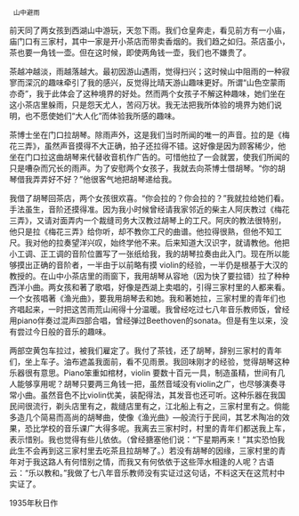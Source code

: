      山中避雨 

   前天同了两女孩到西湖山中游玩，天忽下雨。我们仓皇奔走，看见前方有一小庙，庙门口有三家村，其中一家是开小茶店而带卖香烟的。我们趋之如归。茶店虽小，茶也要一角钱一壶。但在这时候，即使两角钱一壶，我们也不嫌贵了。

   茶越冲越淡，雨越落越大。最初因游山遇雨，觉得扫兴；这时候山中阻雨的一种寂寥而深沉的趣味牵引了我的感兴，反觉得比晴天游山趣味更好。所谓“山色空蒙雨亦奇”，我于此体会了这种境界的好处。然而两个女孩子不解这种趣味，她们坐在这小茶店里躲雨，只是怨天尤人，苦闷万状。我无法把我所体验的境界为她们说明，也不愿使她们“大人化”而体验我所感的趣味。

   茶博士坐在门口拉胡琴。除雨声外，这是我们当时所闻的唯一的声音。拉的是《梅花三弄》，虽然声音摸得不大正确，拍子还拉得不错。这好像是因为顾客稀少，他坐在门口拉这曲胡琴来代替收音机作广告的。可惜他拉了一会就罢，使我们所闻的只是嘈杂而冗长的雨声。为了安慰两个女孩子，我就去向茶博士借胡琴。“你的胡琴借我弄弄好不好？”他很客气地把胡琴递给我。

   我借了胡琴回茶店，两个女孩很欢喜。“你会拉的？你会拉的？”我就拉给她们看。手法虽生，音阶还摸得准。因为我小时候曾经请我家邻近的柴主人阿庆教过《梅花三弄》，又请对面弄内一个裁缝司务大汉教过胡琴上的工尺。阿庆的教法很特别，他只是拉《梅花三弄》给你听，却不教你工尺的曲谱。他拉得很熟，但他不知工尺。我对他的拉奏望洋兴叹，始终学他不来。后来知道大汉识字，就请教他。他把小工调、正工调的音阶位置写了一张纸给我，我的胡琴拉奏由此入门。现在所以能够摸出正确的音阶者，一半由于以前略有摸 violin的经验，一半仍是根基于大汉的教授的。在山中小茶店里的雨窗下，我用胡琴从容地（因为快了要拉错）拉了种种西洋小曲。两女孩和著了歌唱，好像是西湖上卖唱的，引得三家村里的人都来看。一个女孩唱著《渔光曲》，要我用胡琴去和她。我和著她拉，三家村里的青年们也齐唱起来，一时把这苦雨荒山闹得十分温暖。我曾经吃过七八年音乐教师饭，曾经用piano伴奏过混声四部合唱，曾经弹过Beethoven的sonata。但是有生以来，没有尝过今日般的音乐的趣味。

   两部空黄包车拉过，被我们雇定了。我付了茶钱，还了胡琴，辞别三家村的青年们，坐上车子。油布遮盖我面前，看不见雨景。我回味刚才的经验，觉得胡琴这种乐器很有意思。Piano笨重如棺材，violin 要数十百元一具，制造虽精，世间有几人能够享用呢？胡琴只要两三角钱一把，虽然音域没有violin之广，也尽够演奏寻常小曲。虽然音色不比violin优美，装配得法，其发音也还可听。这种乐器在我国民间很流行，剃头店里有之，裁缝店里有之，江北船上有之，三家村里有之。倘能多造几个简易而高尚的胡琴曲，使像《渔光曲》—般流行于民间，其艺术陶冶的效果，恐比学校的音乐课广大得多呢。我离去三家村时，村里的青年们都送我上车，表示惜别。我也觉得有些儿依依。（曾经搪塞他们说：“下星期再来！”其实恐怕我此生不会再到这三家村里去吃茶且拉胡琴了。）若没有胡琴的因缘，三家村里的青年对于我这路人有何惜别之情，而我又有何依依于这些萍水相逢的人呢？古语云：“乐以教和。”我做了七八年音乐教师没有实证过这句话，不料这天在这荒村中实证了。

   1935年秋日作 

